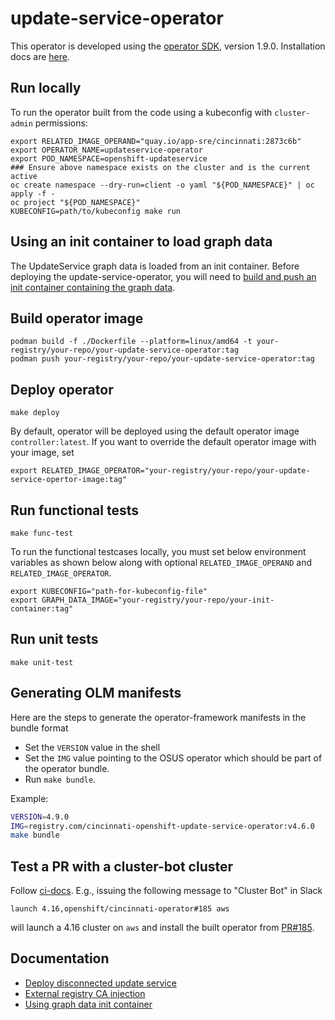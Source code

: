 # update-service-operator

This operator is developed using the [operator SDK][operator-sdk], version 1.9.0.
Installation docs are [here][operator-sdk-installation].

## Run locally

To run the operator built from the code using a kubeconfig with `cluster-admin` permissions:

```
export RELATED_IMAGE_OPERAND="quay.io/app-sre/cincinnati:2873c6b"
export OPERATOR_NAME=updateservice-operator
export POD_NAMESPACE=openshift-updateservice
### Ensure above namespace exists on the cluster and is the current active
oc create namespace --dry-run=client -o yaml "${POD_NAMESPACE}" | oc apply -f -
oc project "${POD_NAMESPACE}"
KUBECONFIG=path/to/kubeconfig make run
```

## Using an init container to load graph data

The UpdateService graph data is loaded from an init container. Before deploying 
the update-service-operator, you will need to [build and push an init container containing the graph data](docs/graph-data-init-container.md).

## Build operator image

```console
podman build -f ./Dockerfile --platform=linux/amd64 -t your-registry/your-repo/your-update-service-operator:tag
podman push your-registry/your-repo/your-update-service-operator:tag
```

## Deploy operator

```
make deploy
```

By default, operator will be deployed using the default operator image `controller:latest`. If you want to override the default operator image with your image, set 

```
export RELATED_IMAGE_OPERATOR="your-registry/your-repo/your-update-service-opertor-image:tag"
```

## Run functional tests

```
make func-test
```

To run the functional testcases locally, you must set below environment variables as shown below along with optional `RELATED_IMAGE_OPERAND` and `RELATED_IMAGE_OPERATOR`.

```
export KUBECONFIG="path-for-kubeconfig-file"
export GRAPH_DATA_IMAGE="your-registry/your-repo/your-init-container:tag"
```

## Run unit tests

```
make unit-test
```

[operator-sdk]: https://sdk.operatorframework.io/docs/
[operator-sdk-installation]: https://v1-9-x.sdk.operatorframework.io/docs/installation/

## Generating OLM manifests

Here are the steps to generate the operator-framework manifests in the bundle format
* Set the `VERSION` value in the shell
* Set the `IMG` value pointing to the OSUS operator which should be part of the operator bundle.
* Run `make bundle`.

Example:

```sh
VERSION=4.9.0
IMG=registry.com/cincinnati-openshift-update-service-operator:v4.6.0
make bundle
```

## Test a PR with a cluster-bot cluster

Follow [ci-docs](https://docs.ci.openshift.org/docs/how-tos/testing-operator-sdk-operators/#launching-clusters-with-operator-built-from-pr-via-cluster-bot). E.g., issuing the following message to "Cluster Bot" in Slack

```
launch 4.16,openshift/cincinnati-operator#185 aws
```


will launch a 4.16 cluster on `aws` and install the built operator from [PR#185](https://github.com/openshift/cincinnati-operator/pull/185).

## Documentation
* [Deploy disconnected update service](./docs/disconnected-updateservice-operator.md)
* [External registry CA injection](./docs/external-registry-ca.md)
* [Using graph data init container](./docs/graph-data-init-container.md)

